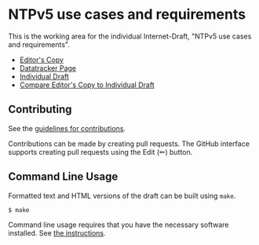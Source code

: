 # NTPv5 use cases and requirements

This is the working area for the individual Internet-Draft, "NTPv5 use cases and requirements".

* [Editor's Copy](https://ietf-wg-ntp.github.io/draft-ietf-ntp-ntpv5-requirements/#go.draft-ietf-ntp-ntpv5-requirements.html)
* [Datatracker Page](https://datatracker.ietf.org/doc/draft-ietf-ntp-ntpv5-requirements)
* [Individual Draft](https://datatracker.ietf.org/doc/html/draft-ietf-ntp-ntpv5-requirements)
* [Compare Editor's Copy to Individual Draft](https://ietf-wg-ntp.github.io/draft-ietf-ntp-ntpv5-requirements/#go.draft-ietf-ntp-ntpv5-requirements.diff)


## Contributing

See the
[guidelines for contributions](https://github.com/ietf-wg-ntp/draft-ietf-ntp-ntpv5-requirements/blob/main/CONTRIBUTING.md).

Contributions can be made by creating pull requests.
The GitHub interface supports creating pull requests using the Edit (✏) button.


## Command Line Usage

Formatted text and HTML versions of the draft can be built using `make`.

```sh
$ make
```

Command line usage requires that you have the necessary software installed.  See
[the instructions](https://github.com/martinthomson/i-d-template/blob/main/doc/SETUP.md).

